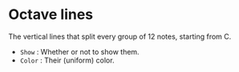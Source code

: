 # Octave lines
The vertical lines that split every group of 12 notes, starting from C.

- `Show` : Whether or not to show them.
- `Color` : Their (uniform) color.